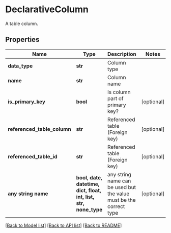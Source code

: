 # DeclarativeColumn

A table column.

## Properties
Name | Type | Description | Notes
------------ | ------------- | ------------- | -------------
**data_type** | **str** | Column type | 
**name** | **str** | Column name | 
**is_primary_key** | **bool** | Is column part of primary key? | [optional] 
**referenced_table_column** | **str** | Referenced table (Foreign key) | [optional] 
**referenced_table_id** | **str** | Referenced table (Foreign key) | [optional] 
**any string name** | **bool, date, datetime, dict, float, int, list, str, none_type** | any string name can be used but the value must be the correct type | [optional]

[[Back to Model list]](../README.md#documentation-for-models) [[Back to API list]](../README.md#documentation-for-api-endpoints) [[Back to README]](../README.md)


